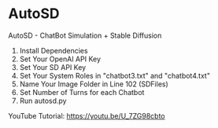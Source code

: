 # AutoSD
AutoSD - ChatBot Simulation + Stable Diffusion

1. Install Dependencies 
2. Set Your OpenAI API Key
3. Set Your SD API Key
4. Set Your System Roles in "chatbot3.txt" and "chatbot4.txt"
5. Name Your Image Folder in Line 102 (SDFiles)
6. Set Number of Turns for each Chatbot
7. Run autosd.py

YouTube Tutorial:
https://youtu.be/U_7ZG98cbto

